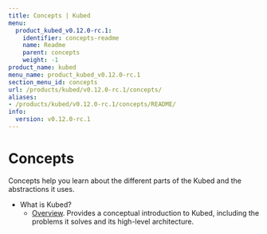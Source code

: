 ```yaml
---
title: Concepts | Kubed
menu:
  product_kubed_v0.12.0-rc.1:
    identifier: concepts-readme
    name: Readme
    parent: concepts
    weight: -1
product_name: kubed
menu_name: product_kubed_v0.12.0-rc.1
section_menu_id: concepts
url: /products/kubed/v0.12.0-rc.1/concepts/
aliases:
- /products/kubed/v0.12.0-rc.1/concepts/README/
info:
  version: v0.12.0-rc.1
---
```


# Concepts

Concepts help you learn about the different parts of the Kubed and the abstractions it uses.

- What is Kubed?
  - [Overview](/products/kubed/v0.12.0-rc.1/concepts/what-is-kubed/overview). Provides a conceptual introduction to Kubed, including the problems it solves and its high-level architecture.
